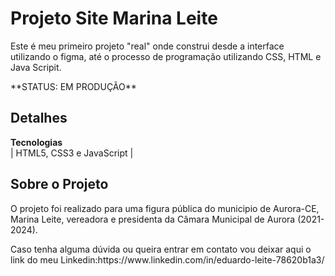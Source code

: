# Projeto Site Marina Leite
 Este é meu primeiro projeto "real" onde construi desde a interface utilizando o figma, até o processo de programação utilizando CSS, HTML e Java Scripit.
<div>
 <p>**STATUS: EM PRODUÇÃO**</p>
</div>
    
## Detalhes
**Tecnologias**<br>
| HTML5, CSS3 e JavaScript | 


## Sobre o Projeto

<p>O projeto foi realizado para uma figura pública do municipio de Aurora-CE, Marina Leite, vereadora e presidenta da Câmara Municipal de Aurora (2021-2024).</p>

<p>Caso tenha alguma dúvida ou queira entrar em contato vou deixar aqui o link do meu Linkedin:https://www.linkedin.com/in/eduardo-leite-78620b1a3/ </p>


